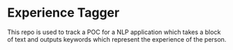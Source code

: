 # Experience Tagger

This repo is used to track a POC for a NLP application which takes a block of text and outputs keywords which represent 
the experience of the person.